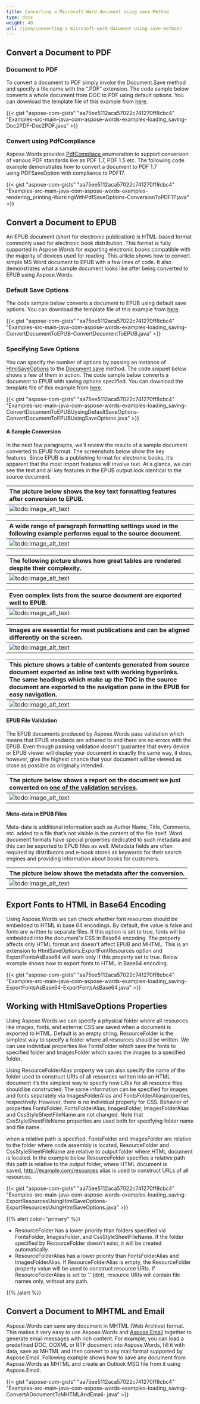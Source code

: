 ```yaml
---
title: Converting a Microsoft Word document using save Method
type: docs
weight: 40
url: /java/converting-a-microsoft-word-document-using-save-method/
---
```


## **Convert a Document to PDF**

### **Document to PDF**

To convert a document to PDF simply invoke the Document.Save method and specify a file name with the “.PDF” extension. The code sample below converts a whole document from DOC to PDF using default options. You can download the template file of this example from [here](https://github.com/aspose-words/Aspose.Words-for-Java/blob/master/Examples/src/main/resources/com/aspose/words/examples/loading_saving/Doc2PDF/Template.doc).

{{< gist "aspose-com-gists" "aa75ee5112aca57022c741270ff8cbc4" "Examples-src-main-java-com-aspose-words-examples-loading_saving-Doc2PDF-Doc2PDF.java" >}}

### **Convert using PdfCompliance**

Aspose.Words provides [PdfCompliace ](https://apireference.aspose.com/net/words/aspose.words.saving/pdfcompliance)enumeration to support conversion of various PDF standards like as PDF 1.7, PDF 1.5 etc. The following code example demonstrates how to convert a document to PDF 1.7 using PDFSaveOption with compliance to PDF17.

{{< gist "aspose-com-gists" "aa75ee5112aca57022c741270ff8cbc4" "Examples-src-main-java-com-aspose-words-examples-rendering_printing-WorkingWithPdfSaveOptions-ConversionToPDF17.java" >}}

## **Convert a Document to EPUB**

An EPUB document (short for electronic publication) is HTML-based format commonly used for electronic book distribution. This format is fully supported in Aspose.Words for exporting electronic books compatible with the majority of devices used for reading. This article shows how to convert simple MS Word document to EPUB with a few lines of code. It also demonstrates what a sample document looks like after being converted to EPUB using Aspose.Words.

### **Default Save Options**

The code sample below converts a document to EPUB using default save options. You can download the template file of this example from [here](https://github.com/aspose-words/Aspose.Words-for-Java/blob/master/Examples/src/main/resources/com/aspose/words/examples/loading_saving/ConvertDocumentToEPUBUysingDefaultSaveOptions/Document.EpubConversion.doc).

{{< gist "aspose-com-gists" "aa75ee5112aca57022c741270ff8cbc4" "Examples-src-main-java-com-aspose-words-examples-loading_saving-ConvertDocumentToEPUB-ConvertDocumentToEPUB.java" >}}

### **Specifying Save Options**

You can specify the number of options by passing an instance of [HtmlSaveOptions](http://www.aspose.com/api/java/words/com.aspose.words/classes/HtmlSaveOptions) to the [Document.save](http://www.aspose.com/api/java/words/com.aspose.words/classes/document/methods/save\(java.io.OutputStream,int\)/) method. The code snippet below shows a few of them in action. The code sample below converts a document to EPUB with saving options specified. You can download the template file of this example from [here](https://github.com/aspose-words/Aspose.Words-for-Java/blob/master/Examples/src/main/resources/com/aspose/words/examples/loading_saving/ConvertDocumentToEPUB/Document.EpubConversion.doc).

{{< gist "aspose-com-gists" "aa75ee5112aca57022c741270ff8cbc4" "Examples-src-main-java-com-aspose-words-examples-loading_saving-ConvertDocumentToEPUBUysingDefaultSaveOptions-ConvertDocumentToEPUBUsingSaveOptions.java" >}}

#### **A Sample Conversion**

In the next few paragraphs, we’ll review the results of a sample document converted to EPUB format. The screenshots below show the key features. Since EPUB is a publishing format for electronic books, it’s apparent that the most import features will involve text. At a glance, we can see the text and all key features in the EPUB output look identical to the source document.

|The picture below shows the key text formatting features after conversion to EPUB.|
| :- |
|![todo:image_alt_text](http://i.imgur.com/QbWSb4F.png)|


|A wide range of paragraph formatting settings used in the following example performs equal to the source document.|
| :- |
|![todo:image_alt_text](http://i.imgur.com/Xwl6pXo.png)|


|The following picture shows how great tables are rendered despite their complexity.|
| :- |
|![todo:image_alt_text](http://i.imgur.com/PI7Xx39.png)|


|Even complex lists from the source document are exported well to EPUB.|
| :- |
|![todo:image_alt_text](http://i.imgur.com/JaXavsF.png)|


|Images are essential for most publications and can be aligned differently on the screen.|
| :- |
|![todo:image_alt_text](http://i.imgur.com/zdZtpFK.png)|


|This picture shows a table of contents generated from source document exported as inline text with working hyperlinks. The same headings which make up the TOC in the source document are exported to the navigation pane in the EPUB for easy navigation.|
| :- |
|![todo:image_alt_text](http://i.imgur.com/DWWtA8j.png)|

#### **EPUB File Validation**

The EPUB documents produced by Aspose.Words pass validation which means that EPUB standards are adhered to and there are no errors with the EPUB. Even though passing validation doesn’t guarantee that every device or EPUB viewer will display your document in exactly the same way, it does, however, give the highest chance that your document will be viewed as close as possible as originally intended.

|The picture below shows a report on the document we just converted on [one of the validation services](http://validator.idpf.org/).|
| :- |
|![todo:image_alt_text](http://i.imgur.com/XqeZwKy.png)|

#### **Meta-data in EPUB Files**

Meta-data is additional information such as Author Name, Title, Comments, etc. added to a file that’s not visible in the content of the file itself. Word document formats have special properties dedicated to such metadata and this can be exported to EPUB files as well. Metadata fields are often required by distributors and e-book stores as keywords for their search engines and providing information about books for customers.

|The picture below shows the metadata after the conversion.|
| :- |
|![todo:image_alt_text](http://i.imgur.com/etlTenE.png)|

## **Export Fonts to HTML in Base64 Encoding**

Using Aspose.Words we can check whether font resources should be embedded to HTML in base 64 encodings. By default, the value is false and fonts are written to separate files. If this option is set to true, fonts will be embedded into the document's CSS in Base64 encoding. The property affects only HTML format and doesn't affect EPUB and MHTML. This is an extension to HtmlSaveOptions.ExportFontResources option and ExportFontsAsBase64 will work only if this property set to true. Below example shows how to export fonts to HTML in Base64 encoding.



{{< gist "aspose-com-gists" "aa75ee5112aca57022c741270ff8cbc4" "Examples-src-main-java-com-aspose-words-examples-loading_saving-ExportFontsAsBase64-ExportFontsAsBase64.java" >}}

## **Working with HtmlSaveOptions Properties**

Using Aspose.Words we can specify a physical folder where all resources like images, fonts, and external CSS are saved when a document is exported to HTML. Default is an empty string. ResourceFolder is the simplest way to specify a folder where all resources should be written. We can use individual properties like FontsFolder which save the fonts to specified folder and ImagesFolder which saves the images to a specified folder. 

Using ResourceFolderAlias property we can also specify the name of the folder used to construct URIs of all resources written into an HTML document it’s the simplest way to specify how URIs for all resource files should be constructed. The same information can be specified for images and fonts separately via ImagesFolderAlias and FontsFolderAliasproperties, respectively. However, there is no individual property for CSS. Behavior of properties FontsFolder, FontsFolderAlias, ImagesFolder, ImagesFolderAlias and CssStyleSheetFileName are not changed. Note that CssStyleSheetFileName properties are used both for specifying folder name and file name. 

when a relative path is specified, FontsFolder and ImagesFolder are relative to the folder where code assembly is located, ResourceFolder and CssStyleSheetFileName are relative to output folder where HTML document is located. In the example below ResourceFolder specifies a relative path this path is relative to the output folder, where HTML document is saved, <http://example.com/resources> alias is used to construct URLs of all resources.

{{< gist "aspose-com-gists" "aa75ee5112aca57022c741270ff8cbc4" "Examples-src-main-java-com-aspose-words-examples-loading_saving-ExportResourcesUsingHtmlSaveOptions-ExportResourcesUsingHtmlSaveOptions.java" >}}

{{% alert color="primary" %}} 

- ResourceFolder has a lower priority than folders specified via FontsFolder, ImagesFolder, and CssStyleSheetFileName. If the folder specified by ResourceFolder doesn't exist, it will be created automatically.
- ResourceFolderAlias has a lower priority than FontsFolderAlias and ImagesFolderAlias. If ResourceFolderAlias is empty, the ResourceFolder property value will be used to construct resource URIs. If ResourceFolderAlias is set to '.' (dot), resource URIs will contain file names only, without any path.

{{% /alert %}} 


## **Convert a Document to MHTML and Email**

Aspose.Words can save any document in MHTML (Web Archive) format. This makes it very easy to use Aspose.Words and [Aspose.Email](http://www.aspose.com/java/email-component.aspx) together to generate email messages with rich content. For example, you can load a predefined DOC, OOXML or RTF document into Aspose.Words, fill it with data, save as MHTML and then convert to any mail format supported by Aspose.Email. Following example shows how to save any document from Aspose.Words as MHTML and create an Outlook MSG file from it using Aspose.Email.

{{< gist "aspose-com-gists" "aa75ee5112aca57022c741270ff8cbc4" "Examples-src-main-java-com-aspose-words-examples-loading_saving-ConvertADocumentToMHTMLAndEmail-.java" >}}
